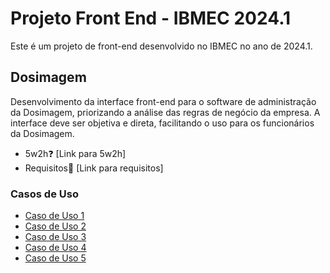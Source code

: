 # Projeto Front End - IBMEC 2024.1

Este é um projeto de front-end desenvolvido no IBMEC no ano de 2024.1.

## Dosimagem

Desenvolvimento da interface front-end para o software de administração da Dosimagem, priorizando a análise das regras de negócio da empresa. A interface deve ser objetiva e direta, facilitando o uso para os funcionários da Dosimagem. 

- 5w2h❓ [Link para 5w2h]
- Requisitos🔩 [Link para requisitos] 

### Casos de Uso
- [Caso de Uso 1](link_para_caso_de_uso_1)
- [Caso de Uso 2](link_para_caso_de_uso_2)
- [Caso de Uso 3](link_para_caso_de_uso_3)
- [Caso de Uso 4](link_para_caso_de_uso_4)
- [Caso de Uso 5](link_para_caso_de_uso_5)